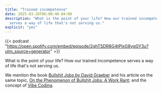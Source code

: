 ```yaml
---
title: "Trained incompetence"
date: 2025-03-26T06:00:40-04:00
description: "What is the point of your life? How our trained incompetence 
  serves a way of life that's not serving us."
explicit: "yes"
---
```


{{< podcast "https://open.spotify.com/embed/episode/2ghTSDR8G4tPIxG8ygGY3u?utm_source=generator" >}}

What is the point of your life? How our trained incompetence serves a way of
life that's not serving us.

We mention the book [Bullshit Jobs by David Graeber][bs] and his article on the
same topic, [On the Phenomenon of Bullshit Jobs: A Work Rant][strike]; and the
concept of [Vibe Coding][vibe].

[bs]: https://bookshop.org/p/books/bullshit-jobs-a-theory-david-graeber/6692761?ean=9781501143335
[strike]: https://strikemag.org/bullshit-jobs/
[vibe]: https://en.wikipedia.org/wiki/Vibe_coding
